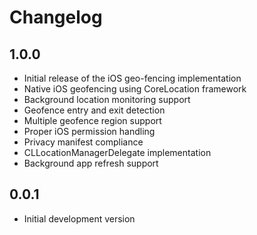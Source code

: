 # Changelog

## 1.0.0

* Initial release of the iOS geo-fencing implementation
* Native iOS geofencing using CoreLocation framework
* Background location monitoring support
* Geofence entry and exit detection
* Multiple geofence region support
* Proper iOS permission handling
* Privacy manifest compliance
* CLLocationManagerDelegate implementation
* Background app refresh support

## 0.0.1

* Initial development version
